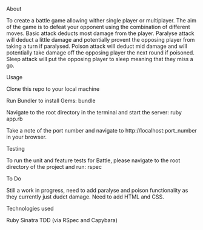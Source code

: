 About

To create a battle game allowing wither single player or multiplayer. The aim of the game is to defeat your opponent using the combination of different moves. Basic attack deducts most damage from the player. Paralyse attack will deduct a little damage and potentially provent the opposing player from taking a turn if paralysed. Poison attack will deduct mid damage and will potentially take damage off the opposing player the next round if poisoned. Sleep attack will put the opposing player to sleep meaning that they miss a go.


Usage

Clone this repo to your local machine

Run Bundler to install Gems: bundle

Navigate to the root directory in the terminal and start the server: ruby app.rb

Take a note of the port number and navigate to http://localhost:port_number in your browser.


Testing

To run the unit and feature tests for Battle, please navigate to the root directory of the project and run: rspec


To Do

Still a work in progress, need to add paralyse and poison functionality as they currently just dudct damage. 
Need to add HTML and CSS.


Technologies used

Ruby
Sinatra
TDD (via RSpec and Capybara)
